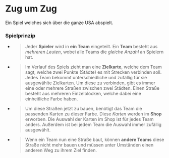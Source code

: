 # Zug um Zug

Ein Spiel welches sich über die ganze USA abspielt.


### Spielprinzip

-
  > Jeder __Spieler__ wird in __ein Team__ eingeteilt.
  > Ein __Team__ besteht aus _mehreren Leuten_, wobei alle Teams die _gleiche Anzahl_ an Spielern hat.

-
  > Im Verlauf des Spiels zieht man eine __Zielkarte__, welche dem Team sagt, welche zwei Punkte (Städte) es mit Strecken verbinden soll.
  > Jedes Team bekommt unterschiedliche und zufällig für sie ausgewählte Zielkarten.
  > Um diese zu verbinden, gibt es immer eine oder mehrere Straßen zwischen zwei Städten. 
  > Einen Straße besteht aus mehreren Einzelblöcken, welche dabei eine einheitliche Farbe haben.

-
  > Um diese Straßen jetzt zu bauen, benötigt das Team die passenden Karten zu dieser Farbe. 
  > Diese _Karten_ werden im __Shop__ erworben.
  > Die Auswahl der Karten im Shop ist für jedes Team anders. Außerdem ist bei jedem Team die Auswahl immer zufällig ausgewählt.

-
  > Wenn ein Team nun eine Straße baut, können __andere Teams__ diese Straße nicht mehr bauen und müssen unter Umständen einen anderen Weg zu ihrem Ziel finden.
